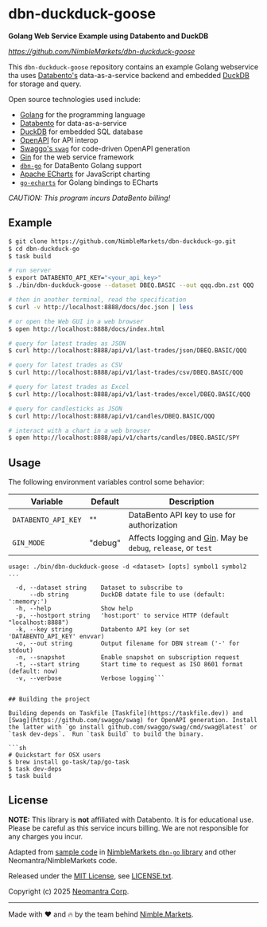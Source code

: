 # dbn-duckduck-goose

**Golang Web Service Example using Databento and DuckDB**

*https://github.com/NimbleMarkets/dbn-duckduck-goose*

This `dbn-duckduck-goose` repository contains an example Golang webservice tha uses [Databento's](https://databento.com) data-as-a-service backend and embedded [DuckDB](https://duckdb.org) for storage and query.  

Open source technologies used include:
 * [Golang](https://golang.org) for the programming language
 * [Databento](https://databento.com) for data-as-a-service
 * [DuckDB](https://duckdb.org) for embedded SQL database
 * [OpenAPI](https://swagger.io/specification/) for API interop
 * [Swaggo's `swag`](https://github.com/swaggo/swag) for code-driven OpenAPI generation
 * [Gin](https://gin-gonic.com/docs/) for the web service framework
 * [`dbn-go`](https://github.com/NimbleMarkets/dbn-go) for DataBento Golang support
 * [Apache ECharts](https://echarts.apache.org/en/index.html) for JavaScript charting
 * [`go-echarts`](https://go-echarts.github.io/go-echarts/#/) for Golang bindings to ECharts

*CAUTION: This program incurs DataBento billing!*

## Example

```bash
$ git clone https://github.com/NimbleMarkets/dbn-duckduck-go.git
$ cd dbn-duckduck-go
$ task build

# run server
$ export DATABENTO_API_KEY="<your_api_key>"
$ ./bin/dbn-duckduck-goose --dataset DBEQ.BASIC --out qqq.dbn.zst QQQ

# then in another terminal, read the specification
$ curl -v http://localhost:8888/docs/doc.json | less

# or open the Web GUI in a web browser
$ open http://localhost:8888/docs/index.html

# query for latest trades as JSON
$ curl http://localhost:8888/api/v1/last-trades/json/DBEQ.BASIC/QQQ

# query for latest trades as CSV
$ curl http://localhost:8888/api/v1/last-trades/csv/DBEQ.BASIC/QQQ

# query for latest trades as Excel
$ curl http://localhost:8888/api/v1/last-trades/excel/DBEQ.BASIC/QQQ

# query for candlesticks as JSON
$ curl http://localhost:8888/api/v1/candles/DBEQ.BASIC/QQQ

# interact with a chart in a web browser
$ open http://localhost:8888/api/v1/charts/candles/DBEQ.BASIC/SPY
```

## Usage

The following environment variables control some behavior:

| Variable | Default | Description |
|--| -- | -- |
| `DATABENTO_API_KEY` | "" | DataBento API key to use for authorization |
| `GIN_MODE` | "debug" | Affects logging and [Gin](https://gin-gonic.com/docs/deployment/). May be `debug`, `release`, or `test` |

```
usage: ./bin/dbn-duckduck-goose -d <dataset> [opts] symbol1 symbol2 ...

  -d, --dataset string    Dataset to subscribe to
      --db string         DuckDB datate file to use (default: ':memory:')
  -h, --help              Show help
  -p, --hostport string   'host:port' to service HTTP (default "localhost:8888")
  -k, --key string        Databento API key (or set 'DATABENTO_API_KEY' envvar)
  -o, --out string        Output filename for DBN stream ('-' for stdout)
  -n, --snapshot          Enable snapshot on subscription request
  -t, --start string      Start time to request as ISO 8601 format (default: now)
  -v, --verbose           Verbose logging```


## Building the project

Building depends on Taskfile [Taskfile](https://taskfile.dev)) and [Swag](https://github.com/swaggo/swag) for OpenAPI generation. Install the latter with `go install github.com/swaggo/swag/cmd/swag@latest` or `task dev-deps`.  Run `task build` to build the binary.

```sh
# Quickstart for OSX users
$ brew install go-task/tap/go-task
$ task dev-deps
$ task build
```

## License

**NOTE:** This library is **not** affiliated with Databento.  It is for educational use.  Please be careful as this service incurs billing.  We are not responsible for any charges you incur.

Adapted from [sample code](https://github.com/NimbleMarkets/dbn-go/blob/main/cmd/dbn-go-live/main.go) in  [NimbleMarkets `dbn-go` library](https://github.com/NimbleMarkets/dbn-go) and other Neomantra/NimbleMarkets code.

Released under the [MIT License](https://en.wikipedia.org/wiki/MIT_License), see [LICENSE.txt](./LICENSE.txt).

Copyright (c) 2025 [Neomantra Corp](https://www.neomantra.com).   

----
Made with :heart: and :fire: by the team behind [Nimble.Markets](https://nimble.markets).
